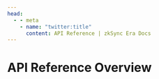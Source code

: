 ```yaml
---
head:
  - - meta
    - name: "twitter:title"
      content: API Reference | zkSync Era Docs
---
```


# API Reference Overview
